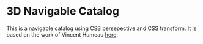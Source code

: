 # 3D Navigable Catalog
This is a navigable catalog using CSS persepective and CSS transform. It is based on the work of Vincent Humeau [here](https://github.com/vinceumo/CSS-3D-Scrolling-z-axis-demo).

